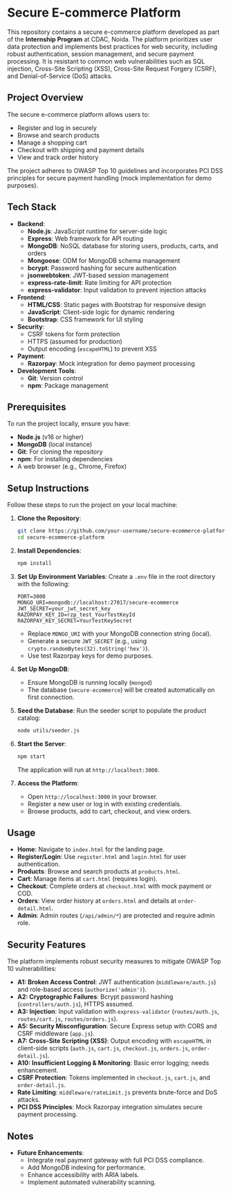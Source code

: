 # Secure E-commerce Platform

This repository contains a secure e-commerce platform developed as part of the **Internship Program** at CDAC, Noida. The platform prioritizes user data protection and implements best practices for web security, including robust authentication, session management, and secure payment processing. It is resistant to common web vulnerabilities such as SQL injection, Cross-Site Scripting (XSS), Cross-Site Request Forgery (CSRF), and Denial-of-Service (DoS) attacks.

## Project Overview
The secure e-commerce platform allows users to:
- Register and log in securely
- Browse and search products
- Manage a shopping cart
- Checkout with shipping and payment details
- View and track order history

The project adheres to OWASP Top 10 guidelines and incorporates PCI DSS principles for secure payment handling (mock implementation for demo purposes).

## Tech Stack
- **Backend**:
  - **Node.js**: JavaScript runtime for server-side logic
  - **Express**: Web framework for API routing
  - **MongoDB**: NoSQL database for storing users, products, carts, and orders
  - **Mongoose**: ODM for MongoDB schema management
  - **bcrypt**: Password hashing for secure authentication
  - **jsonwebtoken**: JWT-based session management
  - **express-rate-limit**: Rate limiting for API protection
  - **express-validator**: Input validation to prevent injection attacks
- **Frontend**:
  - **HTML/CSS**: Static pages with Bootstrap for responsive design
  - **JavaScript**: Client-side logic for dynamic rendering
  - **Bootstrap**: CSS framework for UI styling
- **Security**:
  - CSRF tokens for form protection
  - HTTPS (assumed for production)
  - Output encoding (`escapeHTML`) to prevent XSS
- **Payment**:
  - **Razorpay**: Mock integration for demo payment processing
- **Development Tools**:
  - **Git**: Version control
  - **npm**: Package management

## Prerequisites
To run the project locally, ensure you have:
- **Node.js** (v16 or higher)
- **MongoDB** (local instance)
- **Git**: For cloning the repository
- **npm**: For installing dependencies
- A web browser (e.g., Chrome, Firefox)

## Setup Instructions
Follow these steps to run the project on your local machine:

1. **Clone the Repository**:
   ```bash
   git clone https://github.com/your-username/secure-ecommerce-platform.git
   cd secure-ecommerce-platform
   ```

2. **Install Dependencies**:
   ```bash
   npm install
   ```

3. **Set Up Environment Variables**:
   Create a `.env` file in the root directory with the following:
   ```env
   PORT=3000
   MONGO_URI=mongodb://localhost:27017/secure-ecommerce
   JWT_SECRET=your_jwt_secret_key
   RAZORPAY_KEY_ID=rzp_test_YourTestKeyId
   RAZORPAY_KEY_SECRET=YourTestKeySecret
   ```
   - Replace `MONGO_URI` with your MongoDB connection string (local).
   - Generate a secure `JWT_SECRET` (e.g., using `crypto.randomBytes(32).toString('hex')`).
   - Use test Razorpay keys for demo purposes.

4. **Set Up MongoDB**:
   - Ensure MongoDB is running locally (`mongod`)
   - The database (`secure-ecommerce`) will be created automatically on first connection.

5. **Seed the Database**:
   Run the seeder script to populate the product catalog:
   ```bash
   node utils/seeder.js
   ```

6. **Start the Server**:
   ```bash
   npm start
   ```
   The application will run at `http://localhost:3000`.

7. **Access the Platform**:
   - Open `http://localhost:3000` in your browser.
   - Register a new user or log in with existing credentials.
   - Browse products, add to cart, checkout, and view orders.

## Usage
- **Home**: Navigate to `index.html` for the landing page.
- **Register/Login**: Use `register.html` and `login.html` for user authentication.
- **Products**: Browse and search products at `products.html`.
- **Cart**: Manage items at `cart.html` (requires login).
- **Checkout**: Complete orders at `checkout.html` with mock payment or COD.
- **Orders**: View order history at `orders.html` and details at `order-detail.html`.
- **Admin**: Admin routes (`/api/admin/*`) are protected and require admin role.

## Security Features
The platform implements robust security measures to mitigate OWASP Top 10 vulnerabilities:
- **A1: Broken Access Control**: JWT authentication (`middleware/auth.js`) and role-based access (`authorize('admin')`).
- **A2: Cryptographic Failures**: Bcrypt password hashing (`controllers/auth.js`), HTTPS assumed.
- **A3: Injection**: Input validation with `express-validator` (`routes/auth.js`, `routes/cart.js`, `routes/orders.js`).
- **A5: Security Misconfiguration**: Secure Express setup with CORS and CSRF middleware (`app.js`).
- **A7: Cross-Site Scripting (XSS)**: Output encoding with `escapeHTML` in client-side scripts (`auth.js`, `cart.js`, `checkout.js`, `orders.js`, `order-detail.js`).
- **A10: Insufficient Logging & Monitoring**: Basic error logging; needs enhancement.
- **CSRF Protection**: Tokens implemented in `checkout.js`, `cart.js`, and `order-detail.js`.
- **Rate Limiting**: `middleware/rateLimit.js` prevents brute-force and DoS attacks.
- **PCI DSS Principles**: Mock Razorpay integration simulates secure payment processing.

## Notes
- **Future Enhancements**:
  - Integrate real payment gateway with full PCI DSS compliance.
  - Add MongoDB indexing for performance.
  - Enhance accessibility with ARIA labels.
  - Implement automated vulnerability scanning.
